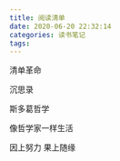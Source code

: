 ```yaml
---
title: 阅读清单
date: 2020-06-20 22:32:14
categories: 读书笔记
tags:
---
```



清单革命

沉思录

斯多葛哲学

像哲学家一样生活

因上努力 果上随缘
